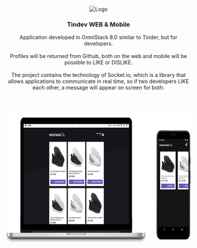 <p align="center">
  <img src="./.github/logo.png" alt="Logo">
  <h3 align="center">Tindev WEB & Mobile</h3>
  <p align="center">
  Application developed in OmniStack 8.0 similar to Tinder, but for developers.
  <br />
  <br />
  Profiles will be returned from Github, both on the web and mobile will be possible to LIKE or DISLIKE.
  <br />
  <br />
  The project contains the technology of Socket.io, which is a library that allows applications to communicate in real time, so if two developers LIKE each other, a message will appear on screen for both.</p>
  <br />
  <br />
 <p align="center">
  <a href="https://github.com/gmass0n/tindev">
    <img src="./.github/web-mobile.png" alt="Main" height="350">
  </a>
  </p>
</p>

